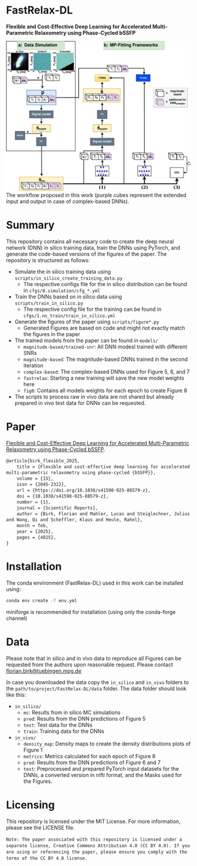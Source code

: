 # FastRelax-DL
**Flexible and Cost-Effective Deep Learning for Accelerated Multi-Parametric Relaxometry using Phase-Cycled bSSFP**

![Figure1](figures/fig1.png)
The workflow proposed in this work (purple cubes represent the extended input and output in case of complex-based DNNs).

# Summary 

This repository contains all necessary code to create the deep neural network (DNN) in silico training data, train the DNNs using PyTorch, and generate the code-based versions of the figures of the paper. The repository is structured as follows:

- Simulate the in silico training data using `scripts/in_silico_create_training_data.py` 
    - The respective configs file for the in silico distribution can be found in `cfgs/0.simulation/cfg_*.yml`
- Train the DNNs based on in silico data using `scripts/train_in_silico.py`
    - The respective config file for the training can be found in `cfgs/1.nn_train/train_in_silico.yml`
- Generate the figures of the paper using `scripts/figure*.py`
    - Generated Figures are based on code and might not exactly match the figures in the paper
- The trained models from the paper can be found in `models/`
    - `magnitude-based/trained-snr`: All DNN modesl trained with different SNRs
    - `magnitude-based`: The magnitude-based DNNs trained in the second iteration
    - `complex-based`: The complex-based DNNs used for Figure 5, 6, and 7
    - `fastrelax`: Starting a new training will save the new model weights here
    - `fig8`: Contains all models weights for each epoch to create Figure 8
- The scripts to process raw in vivo data are not shared but already prepared in vivo test data for DNNs can be requested.

# Paper
[Flexible and Cost-Effective Deep Learning for Accelerated Multi-Parametric Relaxometry using Phase-Cycled bSSFP](https://link.springer.com/article/10.1038/s41598-025-88579-z?utm_source=rct_congratemailt&utm_medium=email&utm_campaign=oa_20250209&utm_content=10.1038%2Fs41598-025-88579-z).

```
@article{birk_flexible_2025,
	title = {Flexible and cost-effective deep learning for accelerated multi-parametric relaxometry using phase-cycled {bSSFP}},
	volume = {15},
	issn = {2045-2322},
	url = {https://doi.org/10.1038/s41598-025-88579-z},
	doi = {10.1038/s41598-025-88579-z},
	number = {1},
	journal = {Scientific Reports},
	author = {Birk, Florian and Mahler, Lucas and Steiglechner, Julius and Wang, Qi and Scheffler, Klaus and Heule, Rahel},
	month = feb,
	year = {2025},
	pages = {4825},
}
```

# Installation
The conda environment (FastRelax-DL) used in this work can be installed using:
```bash
conda env create -f env.yml
```
miniforge is recommended for installation (using only the conda-forge channel)


# Data 
Please note that in silico and in vivo data to reproduce all Figures can be requested from the authors upon reasonable request. Please contact florian.birk@tuebingen.mpg.de

In case you downloaded the data copy the `in_silico` and `in_vivo` folders to the `path/to/project/FastRelax-DL/data` folder. The data folder should look like this:
- `in_silico/`
    - `mc`: Results from in silico MC simulations
    - `pred`: Results from the DNN predictions of Figure 5
    - `test`: Test data for the DNNs
    - `train`: Training data for the DNNs
- `in_vivo/`
    - `density_map`: Density maps to create the density distributions plots of Figure 1
    - `metrics`: Metrics calculated for each epoch of Figure 8
    - `pred`: Results from the DNN predictions of Figure 6 and 7
    - `test`: Preprocessed and prepared PyTorch input datasets for the DNNs, a converted version in nifti format, and the Masks used for the Figures. 


# Licensing
This repository is licensed under the MIT License. For more information, please see the LICENSE file.

`Note: The paper associated with this repository is licensed under a separate license, Creative Commons Attribution 4.0 (CC BY 4.0). If you are using or referencing the paper, please ensure you comply with the terms of the CC BY 4.0 license.`